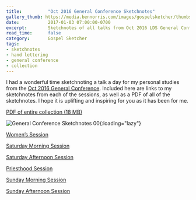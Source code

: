 ```yaml
---
title:          "Oct 2016 General Conference Sketchnotes"
gallery_thumb: https://media.bennorris.com/images/gospelsketcher/thumbs/oct-16-intro.jpg
date:           2017-01-03 07:00:00-0700
excerpt:        Sketchnotes of all talks from Oct 2016 LDS General Conference
read_time:      false
category:       Gospel Sketcher
tags:
- sketchnotes
- hand lettering
- general conference
- collection
---
```



I had a wonderful time sketchnoting a talk a day for my personal studies from the [Oct 2016 General Conference](https://www.lds.org/church/events/october-2016-general-conference). Included here are links to my sketchnotes from each of the sessions, as well as a PDF of all of the sketchnotes. I hope it is uplifting and inspiring for you as it has been for me.

[PDF of entire collection (18 MB)](https://media.bennorris.com/images/gospelsketcher/general-conference/oct-2016/october-2016-general-conference-sketchnotes.pdf)

![General Conference Sketchnotes 00](https://media.bennorris.com/images/gospelsketcher/general-conference/oct-2016/oct-16-intro.jpg){:loading="lazy"}

[Women’s Session](https://bennorris.com/2017/01/01/oct-2016-general-conference-womens-session-sketchnotes)

[Saturday Morning Session](https://bennorris.com/2016/11/28/oct-2016-general-conference-saturday-morning-session-sketchnotes)

[Saturday Afternoon Session](https://bennorris.com/2016/12/05/oct-2016-general-conference-saturday-afternoon-session-sketchnotes)

[Priesthood Session](https://bennorris.com/2016/12/10/oct-2016-general-conference-priesthood-session-sketchnotes)

[Sunday Morning Session](https://bennorris.com/2016/12/19/oct-2016-general-conference-sunday-morning-session-sketchnotes)

[Sunday Afternoon Session](https://bennorris.com/2016/12/27/oct-2016-general-conference-sunday-afternoon-session-sketchnotes)
